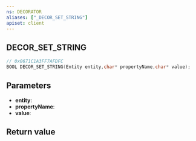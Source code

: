 ```yaml
---
ns: DECORATOR
aliases: ["_DECOR_SET_STRING"]
apiset: client
---
```

## DECOR_SET_STRING

```c
// 0x0671C1A3FF7AFDFC
BOOL DECOR_SET_STRING(Entity entity,char* propertyName,char* value);
```


## Parameters
* **entity**:
* **propertyName**:
* **value**:

## Return value